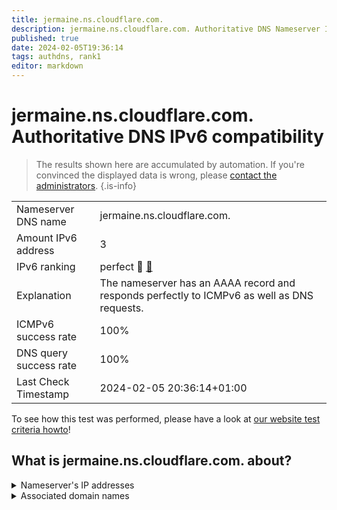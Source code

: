 ```yaml
---
title: jermaine.ns.cloudflare.com.
description: jermaine.ns.cloudflare.com. Authoritative DNS Nameserver IPv6 compatibility
published: true
date: 2024-02-05T19:36:14
tags: authdns, rank1
editor: markdown
---
```


# jermaine.ns.cloudflare.com. Authoritative DNS IPv6 compatibility

> The results shown here are accumulated by automation. If you're convinced the displayed data is wrong, please [contact the administrators](/howto/chat). 
{.is-info}




|   |   |
| - | - |
| Nameserver DNS name | jermaine.ns.cloudflare.com.
| Amount IPv6 address | 3
| IPv6 ranking | perfect :1st_place_medal: [🔗](/howto/ranking) |
| Explanation | The nameserver has an AAAA record and responds perfectly to ICMPv6 as well as DNS requests. |
| ICMPv6 success rate | 100%|
| DNS query success rate | 100% |
| Last Check Timestamp | 2024-02-05 20:36:14+01:00 |

To see how this test was performed, please have a look at [our website test criteria howto](/howto/testcriteria/authdns)!


## What is jermaine.ns.cloudflare.com. about?




<details>
<summary>Nameserver's IP addresses</summary>

2606:4700:58::a29f:2c9d

2803:f800:50::6ca2:c39d

2a06:98c1:50::ac40:239d

</details>



<details>
<summary>Associated domain names</summary>

gitlab.com

</details>
